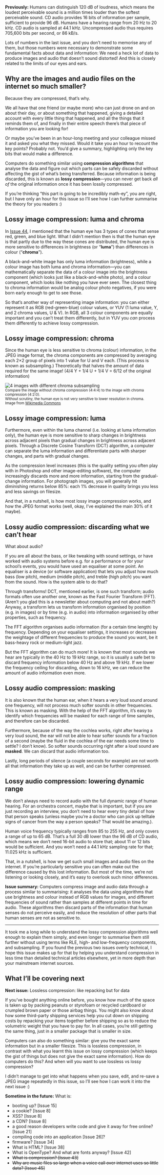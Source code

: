 **Previously:** Humans can distinguish 120 dB of loudness, which means the loudest perceivable sound is a million times louder than the softest perceivable sound. CD audio provides 16 bits of information per sample, sufficient to provide 96 dB. Humans have a hearing range from 20 Hz to 20 kHz. CD audio is sampled at 44.1 kHz. Uncompressed audio thus requires 705,600 bits per second, or 86 kB/s.

Lots of numbers in the last issue, and you don’t need to memorise any of them, but those numbers were necessary to demonstrate some fundamental facts about data and information: We need a heck lot of data to produce images and audio that doesn’t sound distorted! And this is closely related to the limits of our eyes and ears.

## Why are the images and audio files on the internet so much smaller?

Because they are compressed, that’s why.

We all have that one friend (or maybe more) who can just drone on and on about their day, or about something that happened, giving a detailed account with every little thing that happened, and all the things that it reminds them of, and finally in their entire speech there’s that piece of information you are looking for!

Or maybe you’ve been in an hour-long meeting and your colleague missed it and asked you what they missed. Would it take you an hour to recount the key points? Probably not. You’d give a summary, highlighting only the key bits that would make a difference.

Computers do something similar using **compression algorithms** that analyse the data and figure out which parts can be safely discarded without affecting the gist of what’s being transferred. Because information is being discarded, this is known as **lossy compression**—you can never get back *all of* the original information once it has been lossily compressed.

If you’re thinking “this part is going to be incredibly math-ey”, you are right, but I have only an hour for this issue so I’ll see how I can further summarise the theory for you readers :)

## Lossy image compression: luma and chroma

In [Issue 44](https://buttondown.email/laymansguide/archive/lmg-s4-issue-44-image-resolution/), I mentioned that the human eye has 3 types of cones that sense red, green, and blue light. What I didn’t mention then is that the human eye is that partly due to the way these cones are distributed, the human eye is more sensitive to differences in brightness (or “**luma**”) than differences in colour (“**chroma**”).

A black-and-white image has only luma information (brightness), while a colour image has both luma and chroma information—you can mathematically separate the data of a colour image into the brightness component (which looks just like a black-and-white photo), and a colour component, which looks like nothing you have ever seen. The closest thing to chroma information would be analog colour photo negatives, if you were born early enough to get to see those.

So that’s another way of representing image information: you can either represent it as RGB (red-green-blue) colour values, or YUV (1 luma value, Y, and 2 chroma values, U & V). In RGB, all 3 colour components are equally important and you can’t treat them differently, but in YUV you _can_ process them differently to achieve lossy compression.

## Lossy image compression: chroma

Since the human eye is less sensitive to chroma (colour) information, in the JPEG image format, the chroma components are compressed by averaging each 2×2 group of pixels into 1 value for U and V each. (This process is known as subsampling.) Theoretically that halves the amount of data required for the same image! (4/4 Y + 1/4 U + 1/4 V = 6/12 of the original information)

![4 images with different chroma subsampling](https://github.com/ngjunsiang/laymansguide/blob/master/season4/issue046/issue046_01.jpg?raw=true)<br />
<small>Compare the image without chroma compression (4:4:4) to the image with chroma compression (4:2:0).<br />
Without scrutiny, the human eye is not very sensitive to lower resolution in chroma.<br />
Image from [Wikimedia Commons](https://en.wikipedia.org/wiki/File:Colorcomp.jpg)</small>

## Lossy image compression: luma

Furthermore, even within the luma channel (i.e. looking at luma information only), the human eye is more sensitive to sharp changes in brightness across adjacent pixels than gradual changes in brightness across adjacent pixels. Through a Discrete Cosine Transform (DCT) algorithm, a computer can separate the luma information and differentiate parts with sharper changes, and parts with gradual changes.

As the compression level increases (this is the quality setting you often play with in Photoshop and other image-editing software), the computer increasingly discards more and more information, starting from the gradual-change information. For photograph images, you will generally hit diminishing returns below 85%: each 1% decrease in quality brings you less and less savings on filesize.

And that, in a nutshell, is how most lossy image compression works, and how the JPEG format works (well, okay, I’ve explained the main 30% of it maybe).

## Lossy audio compression: discarding what we can’t hear

What about audio?

If you are all about the bass, or like tweaking with sound settings, or have worked with audio systems before e.g. for a performance or for your school’s events, you would have used an equaliser at some point. An equaliser is a device (or software application) that lets you adjust how much bass (low pitch), medium (middle pitch), and treble (high pitch) you want from the sound. How is the system able to do that?

Through transforms! DCT, mentioned earlier, is one such transform; audio formats often use another one, known as the Fast Fourier Transform (FFT). (Aren’t you glad this is a newsletter about computing and not about math?) Anyway, a transform lets us transform information organised by position (e.g. in images) or by time (e.g. in audio) into information organised by other properties, such as frequency.

The FFT algorithm organises audio information (for a certain time length) by frequency. Depending on your equaliser settings, it increases or decreases the weightage of different frequencies to produce the sound you want, be it bass-heavy rock or medium-light jazz.

But the FFT algorithm can do much more! It is known that most sounds we hear are typically in the 40 Hz to 19 kHz range, so it is usually a safe bet to discard frequency information below 40 Hz and above 19 kHz. If we lower the frequency ceiling for discarding, down to 16 kHz, we can reduce the amount of audio information even more.

## Lossy audio compression: masking

It is also known that the human ear, when it hears a very loud sound around one frequency, will not process much softer sounds in other frequencies. This is known as masking. With the help of the FFT algorithm, it’s easy to identify which frequencies will be masked for each range of time samples, and therefore can be discarded.

Furthermore, because of the way the cochlea works, right after hearing a very loud sound, the ear will not be able to hear softer sounds for a fraction of a second (maybe the fluid in the cochlea of the ear needs some time to settle? I don’t know). So softer sounds occurring right after a loud sound are **masked**. We can discard that audio information too.

Lastly, long periods of silence (a couple seconds for example) are not worth all that information they take up as well, and can be further compressed.

## Lossy audio compression: lowering dynamic range

We don’t always need to record audio with the full dynamic range of human hearing. For an orchestra concert, maybe that is important, but if you are just recording an interview, you don’t need to hear every tiny detail of how that person speaks (unless maybe you’re a doctor who can pick up telltale signs of cancer from the way a person speaks? That would be amazing.).

Human voice frequency typically ranges from 85 to 255 Hz, and only covers a range of up to 65 dB. That’s a full 30 dB lower than the 96 dB of CD audio, which means we don’t need 16-bit audio to store that; about 11 or 12 bits would be sufficient. And you won’t need a 44.1 kHz sampling rate for that; 11.025 kHz is sufficient.

That, in a nutshell, is how we get such small images and audio files on the internet. If you’re particularly sensitive you can often make out the difference caused by this lost information. But most of the time, we’re not listening or looking closely, and it’s easy to overlook such minor differences.

**Issue summary:** Computers compress image and audio data through a process similar to summarising: it analyses the data using algorithms that use brightness and colour instead of RGB values for images, and different frequencies of sound rather than samples at different points in time for audio. These algorithms then discard parts of the information that human senses do not perceive easily, and reduce the resolution of other parts that human senses are not as sensitive to.

<hr/>

It took me a long while to understand the lossy compression algorithms well enough to explain them simply, and even longer to summarise them still further without using terms like RLE, high- and low-frequency components, and subsampling. If you found the previous two issues overly technical, I hope this issue makes up for that by helping you understand compression in less time than detailed technical articles elsewhere, yet in more depth than your mainstream internet sources.

## What I’ll be covering next

**Next issue:** Lossless compression: like repacking but for data

If you’ve bought anything online before, you know how much of the space is taken up by packing peanuts or styrofoam or recycled cardboard or crumpled brown paper or those airbag things. You might also know about how some third-party shipping services help you cut down on shipping costs by repacking your items together before shipping so as to reduce the volumetric weight that you have to pay for. In all cases, you’re still getting the same thing, just in a smaller package that is smaller in size.

Computers can also do something similar: give you the exact same information but in a smaller filesize. This is lossless compression, in contrast with what you learnt this issue on lossy compression (which keeps the gist of things but does not give the exact same information). How do computers do this? And when will you want to use lossless vs lossy compression?

I didn’t manage to get into what happens when you save, edit, and re-save a JPEG image repeatedly in this issue, so I’ll see how I can work it into the next issue :)

**Sometime in the future:** What is:

- booting up? [Issue 15]
- a cookie? [Issue 8]
- XSS? [Issue 8]
- a CDN? [Issue 8]
- a good reason developers write code and give it away for free online? [Issue 21]
- compiling code into an application [Issue 26]?
- firmware? [Issue 34]
- What is HTML? [Issue 38]
- What is OpenType? And what are fonts anyway? [Issue 42]
- ~~What is compression? [Issue 43]~~
- ~~Why are music files so large when a voice call over internet uses so little data? [Issue 45]~~
